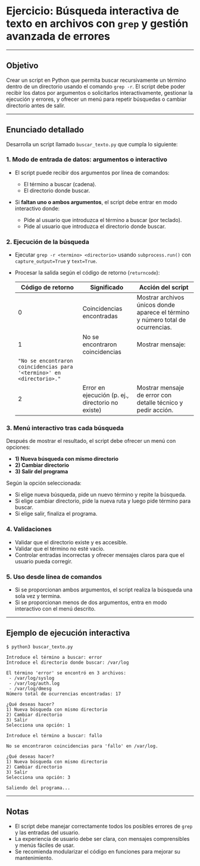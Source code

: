 # Ejercicio: Búsqueda interactiva de texto en archivos con `grep` y gestión avanzada de errores

---

## Objetivo

Crear un script en Python que permita buscar recursivamente un término dentro de un directorio usando el comando `grep -r`. El script debe poder recibir los datos por argumentos o solicitarlos interactivamente, gestionar la ejecución y errores, y ofrecer un menú para repetir búsquedas o cambiar directorio antes de salir.

---

## Enunciado detallado

Desarrolla un script llamado `buscar_texto.py` que cumpla lo siguiente:

### 1. Modo de entrada de datos: argumentos o interactivo

* El script puede recibir dos argumentos por línea de comandos:

  * El término a buscar (cadena).
  * El directorio donde buscar.

* Si **faltan uno o ambos argumentos**, el script debe entrar en modo interactivo donde:

  * Pide al usuario que introduzca el término a buscar (por teclado).
  * Pide al usuario que introduzca el directorio donde buscar.

### 2. Ejecución de la búsqueda

* Ejecutar `grep -r <termino> <directorio>` usando `subprocess.run()` con `capture_output=True` y `text=True`.
* Procesar la salida según el código de retorno (`returncode`):

  | Código de retorno                                                     | Significado                                       | Acción del script                                                               |
  | --------------------------------------------------------------------- | ------------------------------------------------- | ------------------------------------------------------------------------------- |
  | 0                                                                     | Coincidencias encontradas                         | Mostrar archivos únicos donde aparece el término y número total de ocurrencias. |
  | 1                                                                     | No se encontraron coincidencias                   | Mostrar mensaje:                                                                |
  | `"No se encontraron coincidencias para '<termino>' en <directorio>."` |                                                   |                                                                                 |
  | 2                                                                     | Error en ejecución (p. ej., directorio no existe) | Mostrar mensaje de error con detalle técnico y pedir acción.                    |

### 3. Menú interactivo tras cada búsqueda

Después de mostrar el resultado, el script debe ofrecer un menú con opciones:

* **1) Nueva búsqueda con mismo directorio**
* **2) Cambiar directorio**
* **3) Salir del programa**

Según la opción seleccionada:

* Si elige nueva búsqueda, pide un nuevo término y repite la búsqueda.
* Si elige cambiar directorio, pide la nueva ruta y luego pide término para buscar.
* Si elige salir, finaliza el programa.

### 4. Validaciones

* Validar que el directorio existe y es accesible.
* Validar que el término no esté vacío.
* Controlar entradas incorrectas y ofrecer mensajes claros para que el usuario pueda corregir.

### 5. Uso desde línea de comandos

* Si se proporcionan ambos argumentos, el script realiza la búsqueda una sola vez y termina.
* Si se proporcionan menos de dos argumentos, entra en modo interactivo con el menú descrito.

---

## Ejemplo de ejecución interactiva

```plaintext
$ python3 buscar_texto.py

Introduce el término a buscar: error
Introduce el directorio donde buscar: /var/log

El término 'error' se encontró en 3 archivos:
 - /var/log/syslog
 - /var/log/auth.log
 - /var/log/dmesg
Número total de ocurrencias encontradas: 17

¿Qué deseas hacer?
1) Nueva búsqueda con mismo directorio
2) Cambiar directorio
3) Salir
Selecciona una opción: 1

Introduce el término a buscar: fallo

No se encontraron coincidencias para 'fallo' en /var/log.

¿Qué deseas hacer?
1) Nueva búsqueda con mismo directorio
2) Cambiar directorio
3) Salir
Selecciona una opción: 3

Saliendo del programa...
```

---

## Notas

* El script debe manejar correctamente todos los posibles errores de `grep` y las entradas del usuario.
* La experiencia de usuario debe ser clara, con mensajes comprensibles y menús fáciles de usar.
* Se recomienda modularizar el código en funciones para mejorar su mantenimiento.

